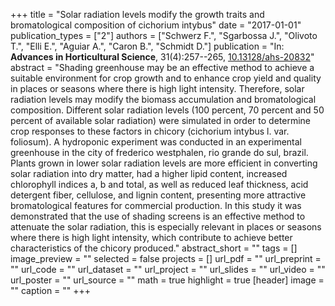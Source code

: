 +++
title = "Solar radiation levels modify the growth traits and bromatological composition of cichorium intybus"
date = "2017-01-01"
publication_types = ["2"]
authors = ["Schwerz F.", "Sgarbossa J.", "Olivoto T.", "Elli E.", "Aguiar A.", "Caron B.", "Schmidt D."]
publication = "In: **Advances in Horticultural Science**, 31(4):257--265, [10.13128/ahs-20832](10.13128/ahs-20832)"
abstract = "Shading greenhouse may be an effective method to achieve a suitable environment for crop growth and to enhance crop yield and quality in places or seasons where there is high light intensity. Therefore, solar radiation levels may modify the biomass accumulation and bromatological composition. Different solar radiation levels (100 percent, 70 percent and 50 percent of available solar radiation) were simulated in order to determine crop responses to these factors in chicory (cichorium intybus l. var. foliosum). A hydroponic experiment was conducted in an experimental greenhouse in the city of frederico westphalen, rio grande do sul, brazil. Plants grown in lower solar radiation levels are more efficient in converting solar radiation into dry matter, had a higher lipid content, increased chlorophyll indices a, b and total, as well as reduced leaf thickness, acid detergent fiber, cellulose, and lignin content, presenting more attractive bromatological features for commercial production. In this study it was demonstrated that the use of shading screens is an effective method to attenuate the solar radiation, this is especially relevant in places or seasons where there is high light intensity, which contribute to achieve better characteristics of the chicory produced."
abstract_short = ""
tags = []
image_preview = ""
selected = false
projects = []
url_pdf = ""
url_preprint = ""
url_code = ""
url_dataset = ""
url_project = ""
url_slides = ""
url_video = ""
url_poster = ""
url_source = ""
math = true
highlight = true
[header]
image = ""
caption = ""
+++
